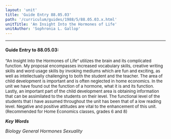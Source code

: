 ```yaml
---
layout: 'unit'
title: 'Guide Entry 88.05.03'
path: '/curriculum/guides/1988/5/88.05.03.x.html'
unitTitle: 'An Insight Into the Hormones of Life'
unitAuthor: 'Sophronia L. Gallop'
---
```


<body>
<hr/>
 <h4>
  Guide Entry to 88.05.03:
 </h4>
 <font size="-1">
  <dl>
   <dt>
    “An Insight Into the Hormones of Life” utilizes the brain and its complicated function. My proposal encompasses increased vocabulary skills, creative writing skills and word usage skills by invoking mediums which are fun and exciting, as well as intellectually challenging to both the student and the teacher. The area of child development is important and is often neglected in home economics. In the unit we have found out the function of a hormone, what it is and its function. Lastly, an important part of the child development area is obtaining information that can be assimilated to the students on their level. The functional level of the students that I have assumed throughout the unit has been that of a low reading level. Negative and positive attitudes are vital to the enhancement of this unit.
    <dt>
     (Recommended for Home Economics classes, grades 6 and 8)
    </dt>
   </dt>
  </dl>
 </font>
 <p>
  <b>
   <i>
    Key Words
   </i>
  </b>
  <br/>
 </p>
 <p>
  <i>
   Biology General Hormones Sexuality
  </i>
 </p>

</body>
